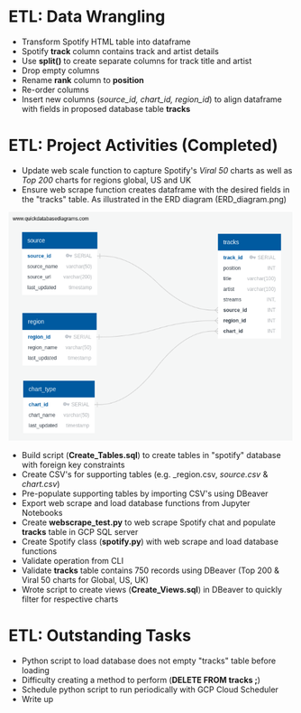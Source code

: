 # ETL: Data Wrangling

 * Transform Spotify HTML table into dataframe
 * Spotify __track__ column contains track and artist details
 * Use __split()__ to create separate columns for track title and artist
 * Drop empty columns
 * Rename __rank__ column to __position__
 * Re-order columns
 * Insert new columns (_source_id, chart_id, region_id_) to align dataframe with fields in proposed database table __tracks__



# ETL: Project Activities (Completed)

 - Update web scale function to capture Spotify's _Viral 50_ charts as well as _Top 200_ charts for regions global, US and UK
 - Ensure web scrape function creates dataframe with the desired fields in the "tracks" table. As illustrated in the ERD diagram (ERD_diagram.png)
    
 ![ERD](SQL/ERD_diagram.png)
    
- Build script (__Create_Tables.sql__) to create tables in "spotify" database with foreign key constraints
- Create CSV's for supporting tables (e.g. _region.csv, _source.csv_ & _chart.csv_)
- Pre-populate supporting tables by importing CSV's using DBeaver
- Export web scrape and load database functions from Jupyter Notebooks 
- Create __webscrape_test.py__ to web scrape Spotify chat and populate __tracks__ table in GCP SQL server
- Create Spotify class (__spotify.py__) with web scrape and load database functions 
- Validate operation from CLI
- Validate __tracks__ table contains 750 records using DBeaver (Top 200 & Viral 50 charts for Global, US, UK)
- Wrote script to create views (__Create_Views.sql__) in DBeaver to quickly filter for respective charts



# ETL: Outstanding Tasks

* Python script to load database does not empty "tracks" table before loading
* Difficulty creating a method to perform (__DELETE FROM tracks ;__) 
* Schedule python script to run periodically with GCP Cloud Scheduler
* Write up
